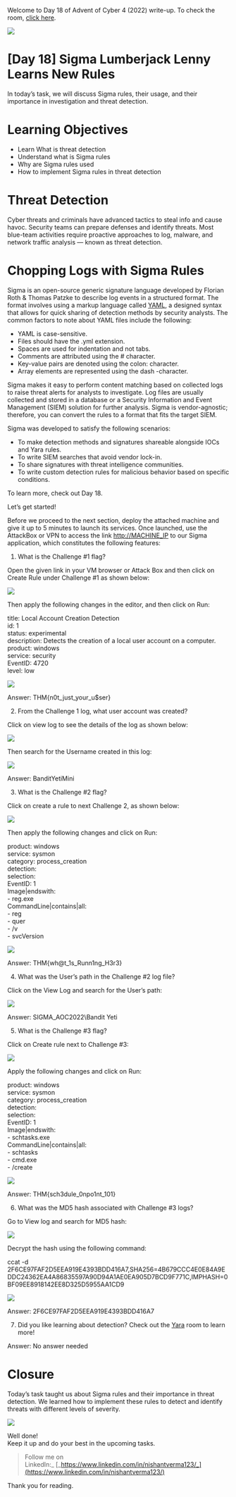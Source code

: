 Welcome to Day 18 of Advent of Cyber 4 (2022) write-up. To check the room, [click here](https://tryhackme.com/room/adventofcyber4).

![](https://miro.medium.com/max/875/1*2Yj5_aC8sgKGR-ul1f7mcg.png)

# [Day 18] Sigma Lumberjack Lenny Learns New Rules

In today’s task, we will discuss Sigma rules, their usage, and their importance in investigation and threat detection.

# Learning Objectives

-   Learn What is threat detection
-   Understand what is Sigma rules
-   Why are Sigma rules used
-   How to implement Sigma rules in threat detection

# Threat Detection

Cyber threats and criminals have advanced tactics to steal info and cause havoc. Security teams can prepare defenses and identify threats. Most blue-team activities require proactive approaches to log, malware, and network traffic analysis — known as threat detection.

# Chopping Logs with Sigma Rules

Sigma is an open-source generic signature language developed by Florian Roth & Thomas Patzke to describe log events in a structured format. The format involves using a markup language called [YAML](http://yaml.org/), a designed syntax that allows for quick sharing of detection methods by security analysts. The common factors to note about YAML files include the following:

-   YAML is case-sensitive.
-   Files should have the .yml extension.
-   Spaces are used for indentation and not tabs.
-   Comments are attributed using the # character.
-   Key-value pairs are denoted using the colon: character.
-   Array elements are represented using the dash -character.

Sigma makes it easy to perform content matching based on collected logs to raise threat alerts for analysts to investigate. Log files are usually collected and stored in a database or a Security Information and Event Management (SIEM) solution for further analysis. Sigma is vendor-agnostic; therefore, you can convert the rules to a format that fits the target SIEM.

Sigma was developed to satisfy the following scenarios:

-   To make detection methods and signatures shareable alongside IOCs and Yara rules.
-   To write SIEM searches that avoid vendor lock-in.
-   To share signatures with threat intelligence communities.
-   To write custom detection rules for malicious behavior based on specific conditions.

To learn more, check out Day 18.

Let’s get started!

Before we proceed to the next section, deploy the attached machine and give it up to 5 minutes to launch its services. Once launched, use the AttackBox or VPN to access the link [http://MACHINE_IP](http://machine_ip/) to our Sigma application, which constitutes the following features:

1.  What is the Challenge #1 flag?

Open the given link in your VM browser or Attack Box and then click on Create Rule under Challenge #1 as shown below:

![](https://miro.medium.com/max/605/1*4ah2-omPQFbNC_nHG4W0pg.png)

Then apply the following changes in the editor, and then click on Run:

title: Local Account Creation Detection  
id: 1  
status: experimental  
description: Detects the creation of a local user account on a computer.  
product: windows  
service: security  
EventID: 4720  
level:  low

![](https://miro.medium.com/max/875/1*mOLToayP-ZYP8V57eFLeSw.png)

Answer: THM{n0t_just_your_u$ser}

2. From the Challenge 1 log, what user account was created?

Click on view log to see the details of the log as shown below:

![](https://miro.medium.com/max/709/1*xH0oh191CZpYQAyTyu71JQ.png)

Then search for the Username created in this log:

![](https://miro.medium.com/max/875/1*3uzsHVPl7O8CWYo2nlVLtQ.png)

Answer: BanditYetiMini

3. What is the Challenge #2 flag?

Click on create a rule to next Challenge 2, as shown below:

![](https://miro.medium.com/max/650/1*ApZVbdDr9e-VH1dao14_iw.png)

Then apply the following changes and click on Run:

product: windows  
  service: sysmon  
  category: process_creation  
detection:  
  selection:  
    EventID: 1   
    Image|endswith:  
    - reg.exe  
    CommandLine|contains|all:  
    - reg  
    - quer  
    - /v  
    - svcVersion

![](https://miro.medium.com/max/875/1*1jivGwTx__FWD4O36YhYLQ.png)

Answer: THM{wh@t_1s_Runn1ng_H3r3}

4. What was the User’s path in the Challenge #2 log file?

Click on the View Log and search for the User’s path:

![](https://miro.medium.com/max/609/1*akm6E17nCrFX2uu_6YgSJA.png)

Answer: SIGMA_AOC2022\Bandit Yeti

5. What is the Challenge #3 flag?

Click on Create rule next to Challenge #3:

![](https://miro.medium.com/max/654/1*OdTOxh02vi9TlVigvEoUkA.png)

Apply the following changes and click on Run:

product: windows  
  service: sysmon  
  category: process_creation  
detection:  
  selection:  
    EventID: 1  
    Image|endswith:  
    - schtasks.exe  
    CommandLine|contains|all:  
    - schtasks  
    - cmd.exe  
    - /create

![](https://miro.medium.com/max/875/1*C2c-z7kOt3nAQHbJKjdZcA.png)

Answer: THM{sch3dule_0npo1nt_101}

6. What was the MD5 hash associated with Challenge #3 logs?

Go to View log and search for MD5 hash:

![](https://miro.medium.com/max/875/1*hbLIaZ2JCV0xUXz9hDDzhw.png)

Decrypt the hash using the following command:

ccat -d 2F6CE97FAF2D5EEA919E4393BDD416A7,SHA256=4B679CCC4E0E84A9EDDC24362EA4A86835597A90D94A1AE0EA905D7BCD9F771C,IMPHASH=0BF09EE8918142EE8D325D5955AA1CD9

![](https://miro.medium.com/max/875/1*5JUY492ajhhp5T-ylHfPxw.png)

Answer: 2F6CE97FAF2D5EEA919E4393BDD416A7

7. Did you like learning about detection? Check out the [Yara](https://tryhackme.com/room/yara) room to learn more!

Answer: No answer needed

# Closure

Today’s task taught us about Sigma rules and their importance in threat detection. We learned how to implement these rules to detect and identify threats with different levels of severity.

![](https://miro.medium.com/max/500/0*Tmo59nsBysAurfLw)

Well done!  
Keep it up and do your best in the upcoming tasks.

> Follow me on LinkedIn:_ [_https://www.linkedin.com/in/nishantverma123/_](https://www.linkedin.com/in/nishantverma123/)

Thank you for reading.